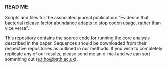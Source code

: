 ### READ ME ###

Scripts and files for the associated journal publication: "Evidence that bacterial release factor abundance adapts to stop codon usage, rather than vice versa".

This repository contains the source code for running the core analysis described in the paper. Sequences should be downloaded from their respective repositories as outlined in our methods. If you wish to completely replicate any of our results, please send me an e-mail and we can sort something out (a.t.ho@bath.ac.uk).



